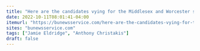```yaml
---
title: "Here are the candidates vying for the Middlesex and Worcester state Senate seat"
date: 2022-10-11T08:01:41-04:00
itemurl: "https://bunewsservice.com/here-are-the-candidates-vying-for-the-middlesex-and-worcester-state-senate-seat/"
sites: "bunewsservice.com"
tags: ["Jamie Eldridge", "Anthony Christakis"]
draft: false
---
```


